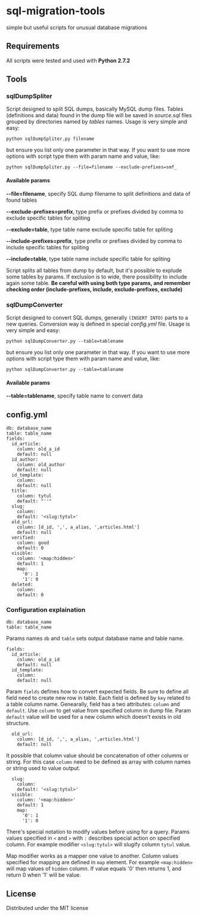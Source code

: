 sql-migration-tools
===================

simple but useful scripts for unusual database migrations

## Requirements

All scripts were tested and used with **Python 2.7.2**

## Tools

### sqlDumpSpliter

Script designed to split SQL dumps, basically MySQL dump files. Tables (definitions and data) found in the dump file will be saved in *source.sql* files grouped by directories named by *tables* names. Usage is very simple and easy:

	python sqlDumpSpliter.py filename

but ensure you list only one parameter in that way. If you want to use more options with script type them with param name and value, like:

	python sqlDumpSpliter.py --file=filename --exclude-prefixes=smf_

#### Available params

**--file=filename**, specify SQL dump filename to split definitions and data of found tables

**--exclude-prefixes=prefix**, type prefix or prefixes divided by comma to exclude specific tables for spliting

**--exclude=table**, type table name exclude specific table for spliting

**--include-prefixes=prefix**, type prefix or prefixes divided by comma to include specific tables for spliting

**--include=table**, type table name include specific table for spliting

Script splits all tables from dump by default, but it's possible to explude some tables by params. If exclusion is to wide, there possibility to include again some table. **Be careful with using both type params, and remember checking order (include-prefixes, include, exclude-prefixes, exclude)**

### sqlDumpConverter

Script designed to convert SQL dumps, generally `(INSERT INTO)` parts to a new queries. Conversion way is defined in special *config.yml* file. Usage is very simple and easy:

	python sqlDumpConverter.py --table=tablename

but ensure you list only one parameter in that way. If you want to use more options with script type them with param name and value, like:

	python sqlDumpConverter.py --table=tablename

#### Available params

**--table=tablename**, specify table name to convert data

## config.yml

	db: database_name
	table: table_name
	fields:
	  id_article:
	    column: old_a_id
	    default: null
	  id_author:
	    column: old_author
	    default: null
	  id_template:
	    column:
	    default: null
	  title:
	    column: tytul
	    default: "''"
	  slug:
	    column:
	    default: '<slug:tytul>'
	  old_url:
	    column: [d_id, ',', a_alias, ',articles.html']
	    default: null
	  verified:
	    column: good
	    default: 0
	  visible:
	    column: '<map:hidden>'
	    default: 1
	    map:
	      '0': 1
	      '1': 0
	  deleted:
	    column:
	    default: 0

### Configuration explaination

	db: database_name
	table: table_name

Params names `db` and `table` sets output database name and table name.

	fields:
	  id_article:
	    column: old_a_id
	    default: null
	  id_template:
	    column:
	    default: null

Param `fields` defines how to convert expected fields. Be sure to define all field need to create new row in table. Each field is defined by `key` related to a table column name. Genearally, field has a two attributes: `column` and `default`. Use `column` to get value from specified column in dump file. Param `default` value will be used for a new column which doesn't exists in old structure.

	  old_url:
	    column: [d_id, ',', a_alias, ',articles.html']
	    default: null

It possible that column value should be concatenation of other columns or string. For this case `column` need to be defined as array with column names or string used to value output.

	  slug:
	    column:
	    default: '<slug:tytul>'
	  visible:
	    column: '<map:hidden>'
	    default: 1
	    map:
	      '0': 1
	      '1': 0

There's special notation to modify values before using for a query. Params values specified in `<` and `>` with `:` describes special action on specified column. For example modifier `<slug:tytul>` will slugify column `tytul` value.

Map modifier works as a mapper one value to another. Column values specified for mapping are defined in `map` element. For example `<map:hidden>` will map values of `hidden` column. If value equals '0' then returns 1, and return 0 when '1' will be value.

## License

Distributed under the MIT license